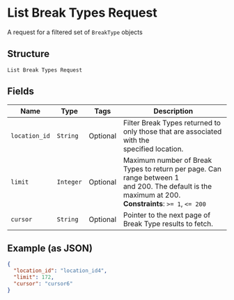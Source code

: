 
# List Break Types Request

A request for a filtered set of `BreakType` objects

## Structure

`List Break Types Request`

## Fields

| Name | Type | Tags | Description |
|  --- | --- | --- | --- |
| `location_id` | `String` | Optional | Filter Break Types returned to only those that are associated with the<br>specified location. |
| `limit` | `Integer` | Optional | Maximum number of Break Types to return per page. Can range between 1<br>and 200. The default is the maximum at 200.<br>**Constraints**: `>= 1`, `<= 200` |
| `cursor` | `String` | Optional | Pointer to the next page of Break Type results to fetch. |

## Example (as JSON)

```json
{
  "location_id": "location_id4",
  "limit": 172,
  "cursor": "cursor6"
}
```

